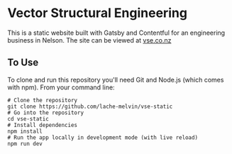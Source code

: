 # Vector Structural Engineering

This is a static website built with Gatsby and Contentful for an engineering business in Nelson. The site can be viewed at [vse.co.nz](https://vse.co.nz)

## To Use

To clone and run this repository you'll need Git and Node.js (which comes with npm). From your command line:

```
# Clone the repository
git clone https://github.com/lache-melvin/vse-static
# Go into the repository
cd vse-static
# Install dependencies
npm install
# Run the app locally in development mode (with live reload)
npm run dev
```
